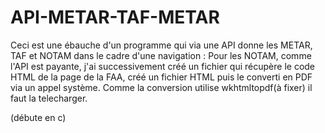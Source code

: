 # API-METAR-TAF-METAR
Ceci est une ébauche d'un programme qui via une API donne les METAR, TAF et NOTAM dans le cadre d'une navigation : 
Pour les NOTAM, comme l'API est payante, j'ai successivement créé un fichier qui récupère le code HTML de la page de la FAA, créé un fichier HTML puis le converti en PDF via un appel système. Comme la conversion utilise wkhtmltopdf(à fixer)
il faut la telecharger.

(débute en c)
